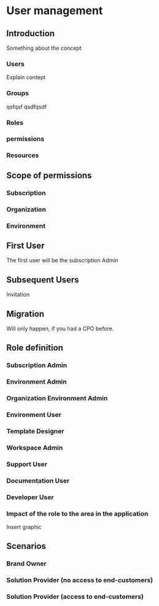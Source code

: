 # User management

## Introduction

Something about the concept

### Users

Explain contept

### Groups
qsfqsf
qsdfqsdf

### Roles

### permissions

### Resources

## Scope of permissions

### Subscription

### Organization

### Environment

## First User

The first user will be the subscription Admin

## Subsequent Users

Invitation

## Migration

Will only happen, if you had a CPO before.

## Role definition

### Subscription Admin

### Environment Admin

### Organization Environment Admin

### Environment User

### Template Designer

### Workspace Admin

### Support User

### Documentation User

### Developer User

### Impact of the role to the area in the application

Insert graphic

## Scenarios

### Brand Owner

### Solution Provider (no access to end-customers)

### Solution Provider (access to end-customers)